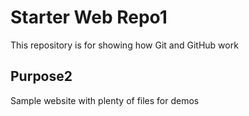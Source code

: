 # Starter Web Repo1

This repository is for showing how Git and GitHub work

## Purpose2

Sample website with plenty of files for demos